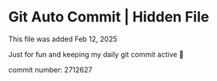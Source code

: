 # Git Auto Commit | Hidden File

This file was added Feb 12, 2025

Just for fun and keeping my daily git commit active 🤪

commit number: 2712627
